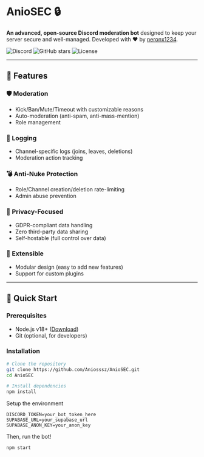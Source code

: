 # AnioSEC 🔒

**An advanced, open-source Discord moderation bot** designed to keep your server secure and well-managed. Developed with ❤️ by [neronx1234](https://github.com/neronx1234).

![Discord](https://img.shields.io/discord/1370056469743140977?label=Support%20Server&style=flat-square) 
![GitHub stars](https://img.shields.io/github/stars/Aniosssz/AnioSEC?style=flat-square) 
![License](https://img.shields.io/github/license/Aniosssz/AnioSEC?style=flat-square)

---

## 🌟 Features

### 🛡️ Moderation
- Kick/Ban/Mute/Timeout with customizable reasons
- Auto-moderation (anti-spam, anti-mass-mention)
- Role management

### 📜 Logging
- Channel-specific logs (joins, leaves, deletions)
- Moderation action tracking

### 💣 Anti-Nuke Protection
- Role/Channel creation/deletion rate-limiting
- Admin abuse prevention

### 🔐 Privacy-Focused
- GDPR-compliant data handling
- Zero third-party data sharing
- Self-hostable (full control over data)

### 🔌 Extensible
- Modular design (easy to add new features)
- Support for custom plugins

---

## 🚀 Quick Start

### Prerequisites
- Node.js v18+ ([Download](https://nodejs.org))
- Git (optional, for developers)

### Installation
```bash
# Clone the repository
git clone https://github.com/Aniosssz/AnioSEC.git
cd AnioSEC

# Install dependencies
npm install
```
Setup the environment
```env
DISCORD_TOKEN=your_bot_token_here
SUPABASE_URL=your_supabase_url
SUPABASE_ANON_KEY=your_anon_key
```
Then, run the bot!
```bash
npm start
```
